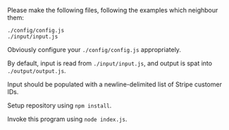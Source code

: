Please make the following files, following the examples which neighbour them:

```
./config/config.js
./input/input.js
```

Obviously configure your `./config/config.js` appropriately.

By default, input is read from `./input/input.js`, and output is spat into `./output/output.js`.

Input should be populated with a newline-delimited list of Stripe customer IDs.

Setup repository using `npm install`.

Invoke this program using `node index.js`.